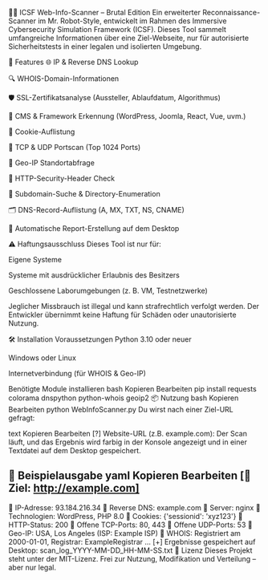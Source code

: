 🕵️‍♂️ ICSF Web-Info-Scanner – Brutal Edition
Ein erweiterter Reconnaissance-Scanner im Mr. Robot-Style, entwickelt im Rahmen des Immersive Cybersecurity Simulation Framework (ICSF).
Dieses Tool sammelt umfangreiche Informationen über eine Ziel-Webseite, nur für autorisierte Sicherheitstests in einer legalen und isolierten Umgebung.

🚀 Features
🌐 IP & Reverse DNS Lookup

🔍 WHOIS-Domain-Informationen

🛡 SSL-Zertifikatsanalyse (Aussteller, Ablaufdatum, Algorithmus)

🧩 CMS & Framework Erkennung (WordPress, Joomla, React, Vue, uvm.)

🍪 Cookie-Auflistung

📡 TCP & UDP Portscan (Top 1024 Ports)

🧭 Geo-IP Standortabfrage

📜 HTTP-Security-Header Check

📂 Subdomain-Suche & Directory-Enumeration

🗂 DNS-Record-Auflistung (A, MX, TXT, NS, CNAME)

💾 Automatische Report-Erstellung auf dem Desktop

⚠️ Haftungsausschluss
Dieses Tool ist nur für:

Eigene Systeme

Systeme mit ausdrücklicher Erlaubnis des Besitzers

Geschlossene Laborumgebungen (z. B. VM, Testnetzwerke)

Jeglicher Missbrauch ist illegal und kann strafrechtlich verfolgt werden.
Der Entwickler übernimmt keine Haftung für Schäden oder unautorisierte Nutzung.

🛠 Installation
Voraussetzungen
Python 3.10 oder neuer

Windows oder Linux

Internetverbindung (für WHOIS & Geo-IP)

Benötigte Module installieren
bash
Kopieren
Bearbeiten
pip install requests colorama dnspython python-whois geoip2
📦 Nutzung
bash
Kopieren
Bearbeiten
python WebInfoScanner.py
Du wirst nach einer Ziel-URL gefragt:

text
Kopieren
Bearbeiten
[?] Website-URL (z.B. example.com):
Der Scan läuft, und das Ergebnis wird farbig in der Konsole angezeigt und in einer Textdatei auf dem Desktop gespeichert.

📑 Beispielausgabe
yaml
Kopieren
Bearbeiten
[📌 Ziel: http://example.com]
------------------------------------------------------------
🔹 IP-Adresse: 93.184.216.34
🔹 Reverse DNS: example.com
🔹 Server: nginx
🔹 Technologien: WordPress, PHP 8.0
🔹 Cookies: {'sessionid': 'xyz123'}
🔹 HTTP-Status: 200
🔹 Offene TCP-Ports: 80, 443
🔹 Offene UDP-Ports: 53
🔹 Geo-IP: USA, Los Angeles (ISP: Example ISP)
🔹 WHOIS: Registriert am 2000-01-01, Registrar: ExampleRegistrar
...
[+] Ergebnisse gespeichert auf Desktop: scan_log_YYYY-MM-DD_HH-MM-SS.txt
📜 Lizenz
Dieses Projekt steht unter der MIT-Lizenz.
Frei zur Nutzung, Modifikation und Verteilung – aber nur legal.
